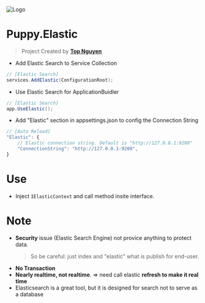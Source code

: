 ﻿![Logo](favicon.ico)
# Puppy.Elastic
> Project Created by [**Top Nguyen**](http://topnguyen.net)

- Add Elastic Search to Service Collection
```csharp
// [Elastic Search]
services.AddElastic(ConfigurationRoot);
```

- Use Elastic Search for ApplicationBuidler
```csharp
// [Elastic Search]
app.UseElastic();
```

- Add "Elastic" section in appsettings.json to config the Connection String
```javascript
// [Auto Reload]
"Elastic": {
    // Elastic connection string. Default is "http://127.0.0.1:9200" 
    "ConnectionString": "http://127.0.0.1:9200",
}
```

# Use
- Inject `IElasticContext` and call method insite interface.

# Note
- **Security** issue (Elastic Search Engine) not provice anything to protect data.
    > So be careful: just index and "elastic" what is publish for end-user.
- **No Transaction**
- **Nearly realtime, not realtime**. => need call elastic **refresh to make it real time**
- Elasticsearch is a great tool, but it is designed for search not to serve as a database